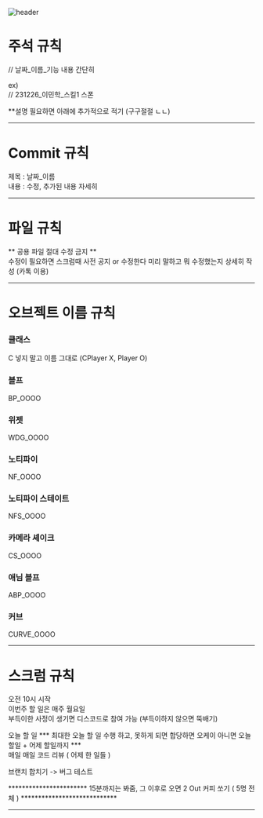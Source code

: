 ![header](https://capsule-render.vercel.app/api?type=waving&color=auto&height=200&section=header&text=무조건_읽으셈&fontSize=60)

# 주석 규칙
// 날짜_이름_기능 내용 간단히   
   
ex)   
 // 231226_이민학_스킬1 스폰   
   
**설명 필요하면 아래에 추가적으로 적기 (구구절절 ㄴㄴ)   
   
-------------------------------------------------------------------------------------------------------------------
   
# Commit 규칙
제목 : 날짜_이름   
내용 : 수정, 추가된 내용 자세히   
   
-------------------------------------------------------------------------------------------------------------------

# 파일 규칙
** 공용 파일 절대 수정 금지 **   
수정이 필요하면 스크럼때 사전 공지 or 수정한다 미리 말하고 뭐 수정했는지 상세히 작성 (카톡 이용)   
   
-------------------------------------------------------------------------------------------------------------------

# 오브젝트 이름 규칙
### 클래스
C 넣지 말고 이름 그대로 (CPlayer X, Player O)   
   
### 블프
BP_OOOO   
   
### 위젯	
WDG_OOOO   
   
### 노티파이
NF_OOOO   

### 노티파이 스테이트
NFS_OOOO   

### 카메라 셰이크
CS_OOOO   

### 애님 블프
ABP_OOOO   

### 커브
CURVE_OOOO   

-------------------------------------------------------------------------------------------------------------------

# 스크럼 규칙
오전 10시 시작   
이번주 할 일은 매주 월요일   
부득이한 사정이 생기면 디스코드로 참여 가능 (부득이하지 않으면 뚝배기)   
   
오늘 할 일 *** 최대한 오늘 할 일 수행 하고, 못하게 되면 합당하면 오케이 아니면 오늘 할일 + 어제 할일까지 ***   
매일 매일 코드 리뷰 ( 어제 한 일들 )   
   
브랜치 합치기 -> 버그 테스트   
   
*********************** 15분까지는 봐줌, 그 이후로 오면 2 Out 커피 쏘기 ( 5명 전체 ) ****************************


-------------------------------------------------------------------------------------------------------------------
